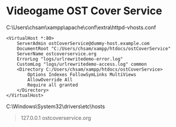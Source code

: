 Videogame OST Cover Service
==

C:\Users\chsam\xampp\apache\conf\extra\httpd-vhosts.conf

```
<VirtualHost *:80>
    ServerAdmin ostCoverService@dummy-host.example.com
    DocumentRoot "C:/Users/chsam/xampp/htdocs/ostCoverService"
    ServerName ostcoverservice.org
    ErrorLog "logs/urlrewritedemo-error.log"
    CustomLog "logs/urlrewritedemo-access.log" common
    <Directory C:/Users/chsam/xampp/htdocs/ostCoverService>
        Options Indexes FollowSymLinks MultiViews
        AllowOverride All
        Require all granted
    </Directory>
</VirtualHost>
```

C:\Windows\System32\drivers\etc\hosts
>127.0.0.1	ostcoverservice.org